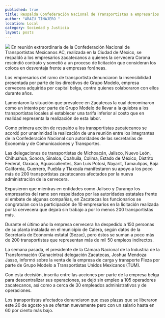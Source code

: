 ```yaml
---
published: true
title: Respalda Confederación Nacional de Transportistas a empresarios de la entidad afectados por la Corona
author: "ARAZU TINAJERO "
location: Local
category: Sociedad y Justicia
layout: posts
---
```


![](http://i.imgur.com/iYbqgfkm.jpg)
En reunión extraordinaria de la Confederación Nacional de Transportistas Mexicanos AC, realizada en la Ciudad de México, se respaldó a los empresarios zacatecanos a quienes la cervecera Corona rescindió contrato y sometió a un proceso de licitación que consideran los coloca en desventaja frente a empresas foráneas.

Los empresarios del ramo de transportista denunciaron la insensibilidad presentada por parte de los directivos de Grupo Modelo, empresa cervecera adquirida por capital belga, contra quienes colaboraron con ellos durante años.


Lamentaron la situación que prevalece en Zacatecas la cual denominaron como un intento por parte de Grupo Modelo de llevar a la quiebra a los transportistas locales al establecer una tarifa inferior al costo que en realidad representa la realización de esta labor.

Como primera acción de respaldo a los transportistas zacatecanos se acordó por unanimidad la realización de una reunión entre los integrantes de la Confederación Nacional con autoridades de las secretarías de Economía y de Comunicaciones y Transportes.

Las delegaciones de transportistas de Michoacán, Jalisco, Nuevo León, Chihuahua, Sonora, Sinaloa, Coahuila, Colima, Estado de México, Distrito Federal, Oaxaca, Aguascalientes, San Luis Potosí, Nayarit, Tamaulipas, Baja California, Guerrero, Puebla y Tlaxcala manifestaron su apoyo a los poco más de 200 transportistas zacatecanos afectados por la nueva administración de la cervecera.

Expusieron que mientras en entidades como Jalisco y Durango los empresarios del ramo son respaldados por las autoridades estatales frente al embate de algunas compañías, en Zacatecas los funcionarios se congratulan con la participación de 10 empresarios en la licitación realizada por la cervecera que dejará sin trabajo a por lo menos 200 transportistas más.

Durante el último año la empresa cervecera ha despedido a 150 personas de su planta instalada en el municipio de Calera, según datos de la Secretaría de Economía estatal (Sezac), pero éstos se suman a poco más de 200 transportistas que representan más de mil 50 empleos indirectos.

La semana pasada, el presidente de la Cámara Nacional de la Industria de la Transformación (Canacintra) delegación Zacatecas, Joshua Mendoza Jasso, informó sobre la venta de la empresa de carga y transporte Fleza por parte de Grupo Modelo a Transportistas Unidos Mexicanos (TUM).

Con esta decisión, inscrita entre las acciones por parte de la empresa belga para descentralizar sus operaciones, se dejó sin empleo a 105 operadores zacatecanos, así como a cerca de 30 empleados administrativos y de operaciones.

Los transportistas afectados denunciaron que esas plazas que se liberaron este 20 de agosto ya se ofertan nuevamente pero con un salario hasta en 60 por ciento más bajo.

